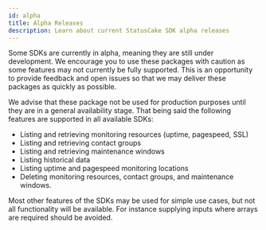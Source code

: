 ```yaml
---
id: alpha
title: Alpha Releases
description: Learn about current StatusCake SDK alpha releases
---
```


Some SDKs are currently in alpha, meaning they are still under development. We
encourage you to use these packages with caution as some features may not
currently be fully supported. This is an opportunity to provide feedback and
open issues so that we may deliver these packages as quickly as possible.

We advise that these package not be used for production purposes until they are
in a general availability stage. That being said the following features are
supported in all available SDKs:

- Listing and retrieving monitoring resources (uptime, pagespeed, SSL)
- Listing and retrieving contact groups
- Listing and retrieving maintenance windows
- Listing historical data
- Listing uptime and pagespeed monitoring locations
- Deleting monitoring resources, contact groups, and maintenance windows.

Most other features of the SDKs may be used for simple use cases, but not all
functionality will be available. For instance supplying inputs where arrays are
required should be avoided.
